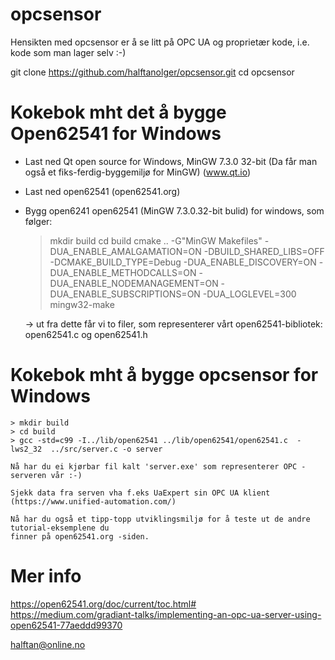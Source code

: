 # opcsensor

Hensikten med opcsensor er å se litt på OPC UA og proprietær kode,
i.e. kode som man lager selv :-)


git clone https://github.com/halftanolger/opcsensor.git
cd opcsensor


# Kokebok mht det å bygge Open62541 for Windows


* Last ned Qt open source for Windows, MinGW 7.3.0 32-bit
  (Da får man også et fiks-ferdig-byggemiljø for MinGW)
  (www.qt.io)

* Last ned open62541
  (open62541.org)

* Bygg open6241 open62541 (MinGW 7.3.0.32-bit bulid) for windows, som følger:

    > mkdir build
    > cd build
    > cmake .. -G"MinGW Makefiles" -DUA_ENABLE_AMALGAMATION=ON -DBUILD_SHARED_LIBS=OFF -DCMAKE_BUILD_TYPE=Debug -DUA_ENABLE_DISCOVERY=ON -DUA_ENABLE_METHODCALLS=ON -DUA_ENABLE_NODEMANAGEMENT=ON -DUA_ENABLE_SUBSCRIPTIONS=ON -DUA_LOGLEVEL=300
    > mingw32-make

    -> ut fra dette får vi to filer, som representerer vårt open62541-bibliotek: open62541.c og open62541.h



# Kokebok mht å bygge opcsensor for Windows


    > mkdir build
    > cd build
    > gcc -std=c99 -I../lib/open62541 ../lib/open62541/open62541.c  -lws2_32  ../src/server.c -o server

    Nå har du ei kjørbar fil kalt 'server.exe' som representerer OPC -serveren vår :-)

    Sjekk data fra serven vha f.eks UaExpert sin OPC UA klient (https://www.unified-automation.com/)

    Nå har du også et tipp-topp utviklingsmiljø for å teste ut de andre tutorial-eksemplene du
    finner på open62541.org -siden.

# Mer info    

https://open62541.org/doc/current/toc.html#  
https://medium.com/gradiant-talks/implementing-an-opc-ua-server-using-open62541-77aeddd99370



halftan@online.no
